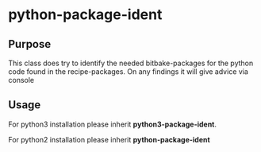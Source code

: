 # python-package-ident

## Purpose

This class does try to identify the needed bitbake-packages for the python code found in the recipe-packages.
On any findings it will give advice via console

## Usage

For python3 installation please inherit **python3-package-ident**.

For python2 installation please inherit **python-package-ident**

